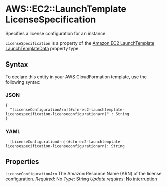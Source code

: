 # AWS::EC2::LaunchTemplate LicenseSpecification<a name="aws-properties-ec2-launchtemplate-licensespecification"></a>

Specifies a license configuration for an instance\.

 `LicenseSpecification` is a property of the [Amazon EC2 LaunchTemplate LaunchTemplateData](https://docs.aws.amazon.com/AWSCloudFormation/latest/UserGuide/aws-properties-ec2-launchtemplate-launchtemplatedata.html) property type\.

## Syntax<a name="aws-properties-ec2-launchtemplate-licensespecification-syntax"></a>

To declare this entity in your AWS CloudFormation template, use the following syntax:

### JSON<a name="aws-properties-ec2-launchtemplate-licensespecification-syntax.json"></a>

```
{
  "[LicenseConfigurationArn](#cfn-ec2-launchtemplate-licensespecification-licenseconfigurationarn)" : String
}
```

### YAML<a name="aws-properties-ec2-launchtemplate-licensespecification-syntax.yaml"></a>

```
  [LicenseConfigurationArn](#cfn-ec2-launchtemplate-licensespecification-licenseconfigurationarn): String
```

## Properties<a name="aws-properties-ec2-launchtemplate-licensespecification-properties"></a>

`LicenseConfigurationArn`  <a name="cfn-ec2-launchtemplate-licensespecification-licenseconfigurationarn"></a>
The Amazon Resource Name \(ARN\) of the license configuration\.
*Required*: No
*Type*: String
*Update requires*: [No interruption](https://docs.aws.amazon.com/AWSCloudFormation/latest/UserGuide/using-cfn-updating-stacks-update-behaviors.html#update-no-interrupt)
